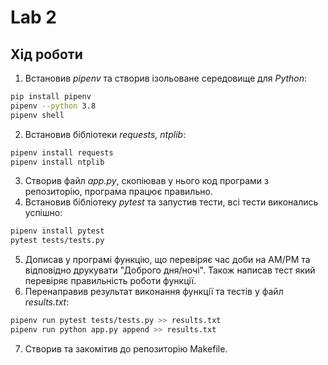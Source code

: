 # Lab 2

## Хід роботи
1. Встановив *pipenv* та створив ізольоване середовище для *Python*:
```bash
pip install pipenv
pipenv --python 3.8
pipenv shell
```
2. Встановив бібліотеки *requests, ntplib*:
```bash
pipenv install requests
pipenv install ntplib
```
3. Створив файл *app.py*, скопіював у нього код програми з репозиторію, програма працює правильно.
4. Встановив бібліотеку *pytest* та запустив тести, всі тести виконались успішно:
```bash
pipenv install pytest
pytest tests/tests.py
```
5. Дописав у програмі функцію, що перевіряє час доби на AM/PM та відповідно друкувати "Доброго дня/ночі". Також написав тест який перевіряє правильність роботи функції.
6. Перенаправив результат виконання функції та тестів у файл *results.txt*:
```bash
pipenv run pytest tests/tests.py >> results.txt
pipenv run python app.py append >> results.txt
```
7. Створив та закомітив до репозиторію Makefile.
